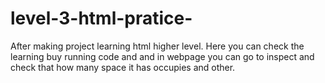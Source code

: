 # level-3-html-pratice-
After making project learning html higher level.
Here you can check the learning buy running code and and in webpage you can go to inspect and check that how many space it has occupies and other.
